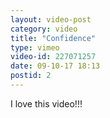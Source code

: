 ```yaml
---
layout: video-post
category: video
title: "Confidence"
type: vimeo
video-id: 227071257
date: 09-10-17 18:13
postid: 2
---
```

I love this video!!!